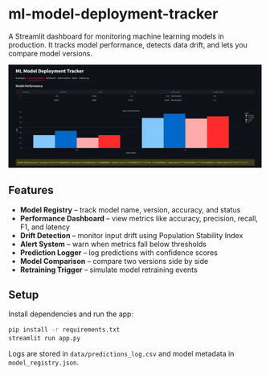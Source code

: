 # ml-model-deployment-tracker

A Streamlit dashboard for monitoring machine learning models in production. It tracks model performance, detects data drift, and lets you compare model versions.

![Dashboard screenshot](screenshot.png)

## Features
- **Model Registry** – track model name, version, accuracy, and status
- **Performance Dashboard** – view metrics like accuracy, precision, recall, F1, and latency
- **Drift Detection** – monitor input drift using Population Stability Index
- **Alert System** – warn when metrics fall below thresholds
- **Prediction Logger** – log predictions with confidence scores
- **Model Comparison** – compare two versions side by side
- **Retraining Trigger** – simulate model retraining events

## Setup
Install dependencies and run the app:
```bash
pip install -r requirements.txt
streamlit run app.py
```

Logs are stored in `data/predictions_log.csv` and model metadata in `model_registry.json`.